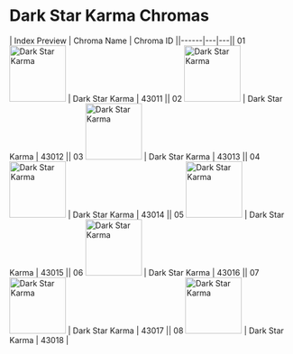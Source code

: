 # Dark Star Karma Chromas

| Index  Preview | Chroma Name | Chroma ID ||------|---|---|| 01  <img src='https://raw.communitydragon.org/latest/plugins/rcp-be-lol-game-data/global/default/v1/champion-chroma-images/43/43011.png' alt='Dark Star Karma' width='100'> | Dark Star Karma | 43011 || 02  <img src='https://raw.communitydragon.org/latest/plugins/rcp-be-lol-game-data/global/default/v1/champion-chroma-images/43/43012.png' alt='Dark Star Karma' width='100'> | Dark Star Karma | 43012 || 03  <img src='https://raw.communitydragon.org/latest/plugins/rcp-be-lol-game-data/global/default/v1/champion-chroma-images/43/43013.png' alt='Dark Star Karma' width='100'> | Dark Star Karma | 43013 || 04  <img src='https://raw.communitydragon.org/latest/plugins/rcp-be-lol-game-data/global/default/v1/champion-chroma-images/43/43014.png' alt='Dark Star Karma' width='100'> | Dark Star Karma | 43014 || 05  <img src='https://raw.communitydragon.org/latest/plugins/rcp-be-lol-game-data/global/default/v1/champion-chroma-images/43/43015.png' alt='Dark Star Karma' width='100'> | Dark Star Karma | 43015 || 06  <img src='https://raw.communitydragon.org/latest/plugins/rcp-be-lol-game-data/global/default/v1/champion-chroma-images/43/43016.png' alt='Dark Star Karma' width='100'> | Dark Star Karma | 43016 || 07  <img src='https://raw.communitydragon.org/latest/plugins/rcp-be-lol-game-data/global/default/v1/champion-chroma-images/43/43017.png' alt='Dark Star Karma' width='100'> | Dark Star Karma | 43017 || 08  <img src='https://raw.communitydragon.org/latest/plugins/rcp-be-lol-game-data/global/default/v1/champion-chroma-images/43/43018.png' alt='Dark Star Karma' width='100'> | Dark Star Karma | 43018 |